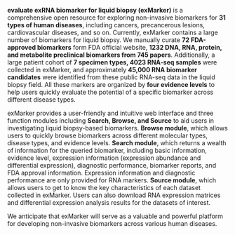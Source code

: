 **evaluate exRNA biomarker for liquid biopsy (exMarker)** is a comprehensive open resource for exploring non-invasive biomarkers for **31 types of human diseases**, including cancers, precancerous lesions, cardiovascular diseases, and so on. Currently, exMarker contains a large number of biomarkers for liquid biopsy. We manually curate **72 FDA-approved biomarkers** form FDA official website, **1232 DNA, RNA, protein, and metabolite preclinical biomarkers from 745 papers**. Additionally, a large patient cohort of **7 specimen types, 4023 RNA-seq samples** were collected in exMarker, and approximately **45,000 RNA biomarker candidates** were identified from these public RNA-seq data in the liquid biopsy field. All these markers are organized by **four evidence levels** to help users quickly evaluate the potential of a specific biomarker across different disease types.

exMarker provides a user-friendly and intuitive web interface and three function modules including **Search, Browse, and Source** to aid users in investigating liquid biopsy-based biomarkers. **Browse module**, which allows users to quickly browse biomarkers across different molecular types, disease types, and evidence levels. **Search module**, which returns a wealth of information for the queried biomarker, including basic information, evidence level, expression information (expression abundance and differential expression), diagnostic performance, biomarker reports, and FDA approval information. Expression information and diagnostic performance are only provided for RNA markers. **Source module**, which allows users to get to know the key characteristics of each dataset collected in exMarker. Users can also download RNA expression matrices and differential expression analysis results for the datasets of interest.

We anticipate that exMarker will serve as a valuable and powerful platform for developing non-invasive biomarkers across various human diseases.